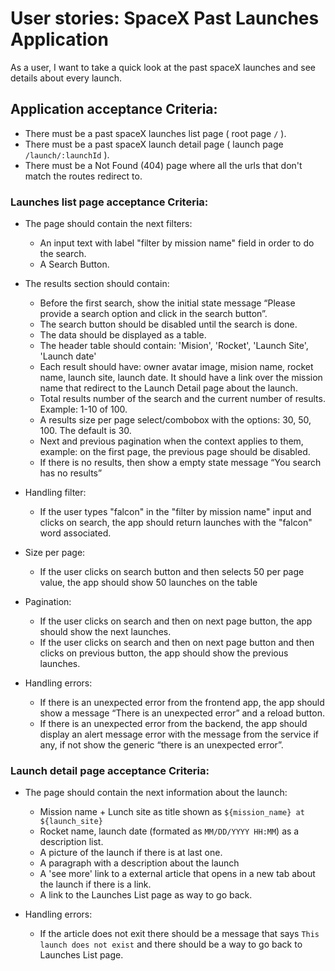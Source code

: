 # User stories: SpaceX Past Launches Application

As a user, I want to take a quick look at the past spaceX launches and see details about every launch.

## Application acceptance Criteria:

- There must be a past spaceX launches list page ( root page `/` ).
- There must be a past spaceX launch detail page ( launch page `/launch/:launchId` ).
- There must be a Not Found (404) page where all the urls that don't match the routes redirect to.

### Launches list page acceptance Criteria:

- The page should contain the next filters:

  - An input text with label "filter by mission name" field in order to do the search.
  - A Search Button.

- The results section should contain:
  - Before the first search, show the initial state message “Please provide a search option and click in the search button”.
  - The search button should be disabled until the search is done.
  - The data should be displayed as a table.
  - The header table should contain: 'Mision', 'Rocket', 'Launch Site', 'Launch date'
  - Each result should have: owner avatar image, mision name, rocket name, launch site, launch date.
    It should have a link over the mission name that redirect to the Launch Detail page about the launch.
  - Total results number of the search and the current number of results.
    Example: 1-10 of 100.
  - A results size per page select/combobox with the options: 30, 50, 100. The
    default is 30.
  - Next and previous pagination when the context applies to them, example: on
    the first page, the previous page should be disabled.
  - If there is no results, then show a empty state message “You search has no
    results”
- Handling filter:
  - If the user types "falcon" in the "filter by mission name" input and
    clicks on search, the app should return launches with the "falcon" word
    associated.
- Size per page:
  - If the user clicks on search button and then selects 50 per page value,
    the app should show 50 launches on the table
- Pagination:
  - If the user clicks on search and then on next page button, the app
    should show the next launches.
  - If the user clicks on search and then on next page button and then
    clicks on previous button, the app should show the previous launches.
- Handling errors:
  - If there is an unexpected error from the frontend app, the app should show a
    message “There is an unexpected error” and a reload button.
  - If there is an unexpected error from the backend, the app should display an
    alert message error with the message from the service if any, if not show
    the generic “there is an unexpected error”.

### Launch detail page acceptance Criteria:

- The page should contain the next information about the launch:
  - Mission name + Lunch site as title shown as `${mission_name} at ${launch_site}`
  - Rocket name, launch date (formated as `MM/DD/YYYY HH:MM`) as a description list.
  - A picture of the launch if there is at last one.
  - A paragraph with a description about the launch
  - A 'see more' link to a external article that opens in a new tab about the launch if there is a link.
  - A link to the Launches List page as way to go back.

- Handling errors:
  - If the article does not exit there should be a message that says `This launch does not exist` and there should be a way to go back to Launches List page.
